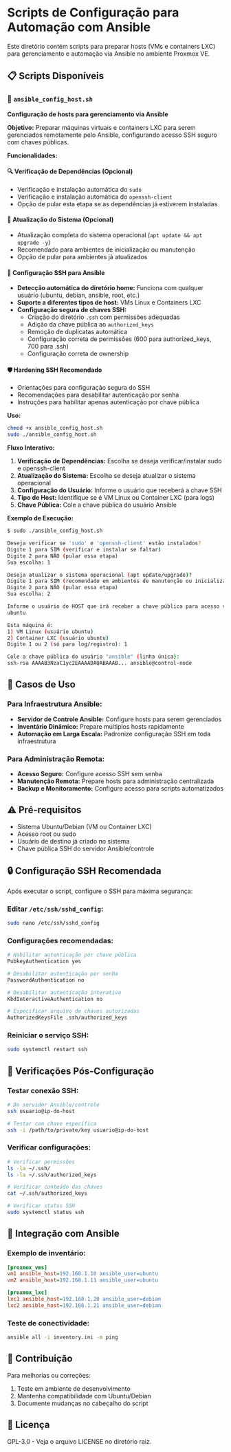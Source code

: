 # Scripts de Configuração para Automação com Ansible

Este diretório contém scripts para preparar hosts (VMs e containers LXC) para gerenciamento e automação via Ansible no ambiente Proxmox VE.

## 📋 Scripts Disponíveis

### 🔧 `ansible_config_host.sh`
**Configuração de hosts para gerenciamento via Ansible**

**Objetivo:**
Preparar máquinas virtuais e containers LXC para serem gerenciados remotamente pelo Ansible, configurando acesso SSH seguro com chaves públicas.

**Funcionalidades:**

#### 🔍 **Verificação de Dependências (Opcional)**
- Verificação e instalação automática do `sudo`
- Verificação e instalação automática do `openssh-client`
- Opção de pular esta etapa se as dependências já estiverem instaladas

#### 🔄 **Atualização do Sistema (Opcional)**
- Atualização completa do sistema operacional (`apt update && apt upgrade -y`)
- Recomendado para ambientes de inicialização ou manutenção
- Opção de pular para ambientes já atualizados

#### 🔐 **Configuração SSH para Ansible**
- **Detecção automática do diretório home:** Funciona com qualquer usuário (ubuntu, debian, ansible, root, etc.)
- **Suporte a diferentes tipos de host:** VMs Linux e Containers LXC
- **Configuração segura de chaves SSH:**
  - Criação do diretório `.ssh` com permissões adequadas
  - Adição da chave pública ao `authorized_keys`
  - Remoção de duplicatas automática
  - Configuração correta de permissões (600 para authorized_keys, 700 para .ssh)
  - Configuração correta de ownership

#### 🛡️ **Hardening SSH Recomendado**
- Orientações para configuração segura do SSH
- Recomendações para desabilitar autenticação por senha
- Instruções para habilitar apenas autenticação por chave pública

**Uso:**
```bash
chmod +x ansible_config_host.sh
sudo ./ansible_config_host.sh
```

**Fluxo Interativo:**
1. **Verificação de Dependências:** Escolha se deseja verificar/instalar sudo e openssh-client
2. **Atualização do Sistema:** Escolha se deseja atualizar o sistema operacional
3. **Configuração do Usuário:** Informe o usuário que receberá a chave SSH
4. **Tipo de Host:** Identifique se é VM Linux ou Container LXC (para logs)
5. **Chave Pública:** Cole a chave pública do usuário Ansible

**Exemplo de Execução:**
```bash
$ sudo ./ansible_config_host.sh

Deseja verificar se 'sudo' e 'openssh-client' estão instalados?
Digite 1 para SIM (verificar e instalar se faltar)
Digite 2 para NÃO (pular essa etapa)
Sua escolha: 1

Deseja atualizar o sistema operacional (apt update/upgrade)?
Digite 1 para SIM (recomendado em ambientes de manutenção ou inicialização)
Digite 2 para NÃO (pular essa etapa)
Sua escolha: 2

Informe o usuário do HOST que irá receber a chave pública para acesso via SSH (ex: ubuntu, debian, ansible, root).
ubuntu

Esta máquina é:
1) VM Linux (usuário ubuntu)
2) Container LXC (usuário ubuntu)
Digite 1 ou 2 (só para log/registro): 1

Cole a chave pública do usuário "ansible" (linha única):
ssh-rsa AAAAB3NzaC1yc2EAAAADAQABAAAB... ansible@control-node
```

## 🎯 Casos de Uso

### Para Infraestrutura Ansible:
- **Servidor de Controle Ansible:** Configure hosts para serem gerenciados
- **Inventário Dinâmico:** Prepare múltiplos hosts rapidamente
- **Automação em Larga Escala:** Padronize configuração SSH em toda infraestrutura

### Para Administração Remota:
- **Acesso Seguro:** Configure acesso SSH sem senha
- **Manutenção Remota:** Prepare hosts para administração centralizada
- **Backup e Monitoramento:** Configure acesso para scripts automatizados

## ⚠️ Pré-requisitos

- Sistema Ubuntu/Debian (VM ou Container LXC)
- Acesso root ou sudo
- Usuário de destino já criado no sistema
- Chave pública SSH do servidor Ansible/controle

## 🔒 Configuração SSH Recomendada

Após executar o script, configure o SSH para máxima segurança:

### Editar `/etc/ssh/sshd_config`:
```bash
sudo nano /etc/ssh/sshd_config
```

### Configurações recomendadas:
```bash
# Habilitar autenticação por chave pública
PubkeyAuthentication yes

# Desabilitar autenticação por senha
PasswordAuthentication no

# Desabilitar autenticação interativa
KbdInteractiveAuthentication no

# Especificar arquivo de chaves autorizadas
AuthorizedKeysFile .ssh/authorized_keys
```

### Reiniciar o serviço SSH:
```bash
sudo systemctl restart ssh
```

## 📝 Verificações Pós-Configuração

### Testar conexão SSH:
```bash
# Do servidor Ansible/controle
ssh usuario@ip-do-host

# Testar com chave específica
ssh -i /path/to/private/key usuario@ip-do-host
```

### Verificar configurações:
```bash
# Verificar permissões
ls -la ~/.ssh/
ls -la ~/.ssh/authorized_keys

# Verificar conteúdo das chaves
cat ~/.ssh/authorized_keys

# Verificar status SSH
sudo systemctl status ssh
```

## 🚀 Integração com Ansible

### Exemplo de inventário:
```ini
[proxmox_vms]
vm1 ansible_host=192.168.1.10 ansible_user=ubuntu
vm2 ansible_host=192.168.1.11 ansible_user=ubuntu

[proxmox_lxc]
lxc1 ansible_host=192.168.1.20 ansible_user=debian
lxc2 ansible_host=192.168.1.21 ansible_user=debian
```

### Teste de conectividade:
```bash
ansible all -i inventory.ini -m ping
```

## 🤝 Contribuição

Para melhorias ou correções:
1. Teste em ambiente de desenvolvimento
2. Mantenha compatibilidade com Ubuntu/Debian
3. Documente mudanças no cabeçalho do script

## 📄 Licença

GPL-3.0 - Veja o arquivo LICENSE no diretório raiz.
